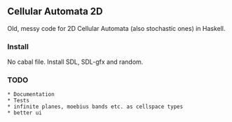 ## Cellular Automata 2D

Old, messy code for 2D Cellular Automata (also stochastic ones) in Haskell.

### Install
No cabal file.
Install SDL, SDL-gfx and random.

### TODO
    * Documentation
    * Tests
    * infinite planes, moebius bands etc. as cellspace types
    * better ui

